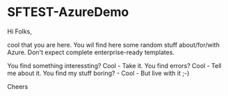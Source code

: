 # SFTEST-AzureDemo
Hi Folks, 

cool that you are here. 
You wil find here some random stuff about/for/with Azure. Don't expect complete enterprise-ready templates. 

You find something interessting? Cool - Take it. 
You find errors? Cool - Tell me about it. 
You find my stuff boring? - Cool - But live with it ;-)

Cheers

